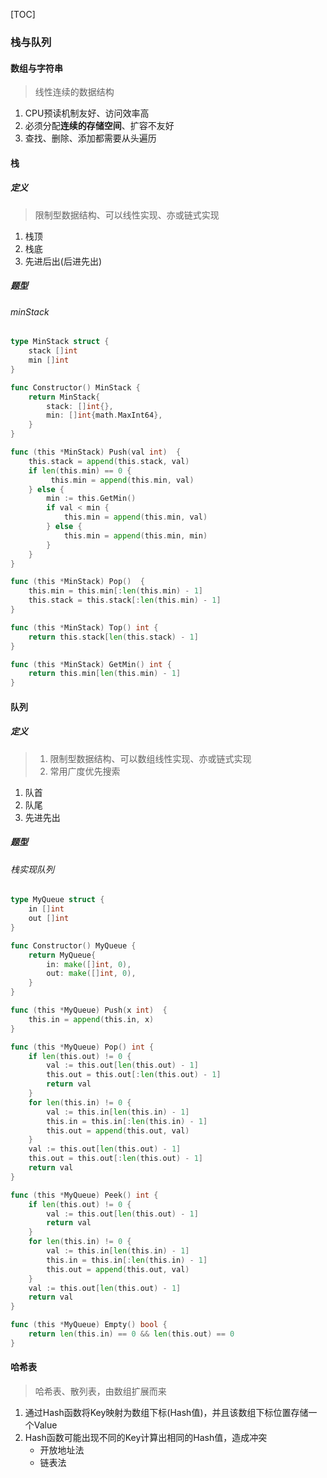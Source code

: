 [TOC]

### 栈与队列

#### 数组与字符串

> 线性连续的数据结构

1. CPU预读机制友好、访问效率高
2. 必须分配**连续的存储空间**、扩容不友好
3. 查找、删除、添加都需要从头遍历

#### 栈

##### 定义

> 限制型数据结构、可以线性实现、亦或链式实现

1. 栈顶
2. 栈底
3. 先进后出(后进先出)

##### 题型

###### minStack

~~~go
type MinStack struct {
    stack []int
    min []int
}

func Constructor() MinStack {
    return MinStack{
        stack: []int{},
        min: []int{math.MaxInt64},
    }
}

func (this *MinStack) Push(val int)  {
    this.stack = append(this.stack, val)
    if len(this.min) == 0 {
         this.min = append(this.min, val)
    } else {
        min := this.GetMin()
        if val < min {
            this.min = append(this.min, val)
        } else {
            this.min = append(this.min, min)
        }
    }
}

func (this *MinStack) Pop()  {
    this.min = this.min[:len(this.min) - 1]
    this.stack = this.stack[:len(this.min) - 1]
}

func (this *MinStack) Top() int {
    return this.stack[len(this.stack) - 1]
}

func (this *MinStack) GetMin() int {
    return this.min[len(this.min) - 1]
}
~~~

#### 队列

##### 定义

> 1. 限制型数据结构、可以数组线性实现、亦或链式实现
> 2. 常用广度优先搜索

1. 队首
2. 队尾
3. 先进先出

##### 题型

###### 栈实现队列

~~~go
type MyQueue struct {
    in []int
    out []int
}

func Constructor() MyQueue {
    return MyQueue{
        in: make([]int, 0),
        out: make([]int, 0),
    }
}

func (this *MyQueue) Push(x int)  {
    this.in = append(this.in, x)
}

func (this *MyQueue) Pop() int {
    if len(this.out) != 0 {
        val := this.out[len(this.out) - 1]
        this.out = this.out[:len(this.out) - 1]
        return val
    }
    for len(this.in) != 0 {
        val := this.in[len(this.in) - 1]
        this.in = this.in[:len(this.in) - 1]
        this.out = append(this.out, val)
    }
    val := this.out[len(this.out) - 1]
    this.out = this.out[:len(this.out) - 1]
    return val
}

func (this *MyQueue) Peek() int {
    if len(this.out) != 0 {
        val := this.out[len(this.out) - 1]
        return val
    }
    for len(this.in) != 0 {
        val := this.in[len(this.in) - 1]
        this.in = this.in[:len(this.in) - 1]
        this.out = append(this.out, val)
    }
    val := this.out[len(this.out) - 1]
    return val
}

func (this *MyQueue) Empty() bool {
    return len(this.in) == 0 && len(this.out) == 0
}
~~~

#### 哈希表

> 哈希表、散列表，由数组扩展而来

1. 通过Hash函数将Key映射为数组下标(Hash值)，并且该数组下标位置存储一个Value
2. Hash函数可能出现不同的Key计算出相同的Hash值，造成冲突
    * 开放地址法
    * 链表法
